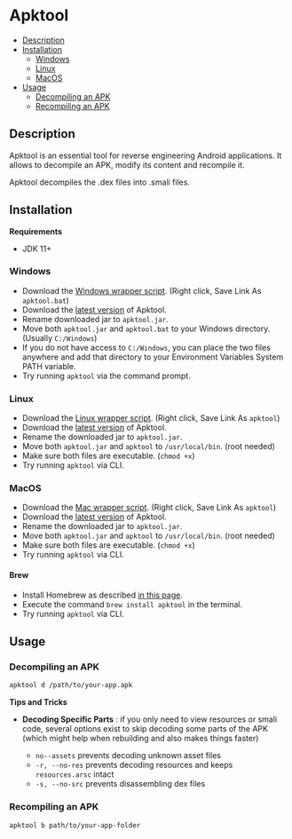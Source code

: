 # Apktool
- [Description](#description)
- [Installation](#installation)
  - [Windows](#windows)
  - [Linux](#linux)
  - [MacOS](#macos)
- [Usage](#usage)
  - [Decompiling an APK](#decompiling-an-apk)
  - [Recompiling an APK](#recompiling-an-apk)

## Description

Apktool is an essential tool for reverse engineering Android applications. It allows to decompile an APK, modify its content and recompile it.

Apktool decompiles the .dex files into .smali files.

## Installation

**Requirements**
- JDK 11+

### Windows

- Download the [Windows wrapper script](https://raw.githubusercontent.com/iBotPeaches/Apktool/master/scripts/windows/apktool.bat). (Right click, Save Link As `apktool.bat`)
- Download the [latest version](https://bitbucket.org/iBotPeaches/apktool/downloads) of Apktool.
- Rename downloaded jar to `apktool.jar`.
- Move both `apktool.jar` and `apktool.bat` to your Windows directory. (Usually `C:/Windows`)
- If you do not have access to `C:/Windows`, you can place the two files anywhere and add that directory to your Environment Variables System PATH variable.
- Try running `apktool` via the command prompt.

### Linux

- Download the [Linux wrapper script](https://raw.githubusercontent.com/iBotPeaches/Apktool/master/scripts/linux/apktool). (Right click, Save Link As `apktool`)
- Download the [latest version](https://bitbucket.org/iBotPeaches/apktool/downloads) of Apktool.
- Rename the downloaded jar to `apktool.jar`.
- Move both `apktool.jar` and `apktool` to `/usr/local/bin`. (root needed)
- Make sure both files are executable. (`chmod +x`)
- Try running `apktool` via CLI.

### MacOS

- Download the [Mac wrapper script](https://raw.githubusercontent.com/iBotPeaches/Apktool/master/scripts/osx/apktool). (Right click, Save Link As `apktool`)
- Download the [latest version](https://bitbucket.org/iBotPeaches/apktool/downloads) of Apktool.
- Rename the downloaded jar to `apktool.jar`.
- Move both `apktool.jar` and `apktool` to `/usr/local/bin`. (root needed)
- Make sure both files are executable. (`chmod +x`)
- Try running `apktool` via CLI.

#### Brew

- Install Homebrew as described [in this page](https://brew.sh/).
- Execute the command `brew install apktool` in the terminal.
- Try running `apktool` via CLI.

## Usage

### Decompiling an APK

```sh
apktool d /path/to/your-app.apk
```

**Tips and Tricks**
- **Decoding Specific Parts** : if you only need to view resources or smali code, several options exist to skip decoding some parts of the APK (which might help when rebuilding and also makes things faster)

    - `no--assets` prevents decoding unknown asset files
    - `-r, --no-res` prevents decoding resources and keeps `resources.arsc` intact
    - `-s, --no-src` prevents disassembling dex files

### Recompiling an APK

```sh
apktool b path/to/your-app-folder
```